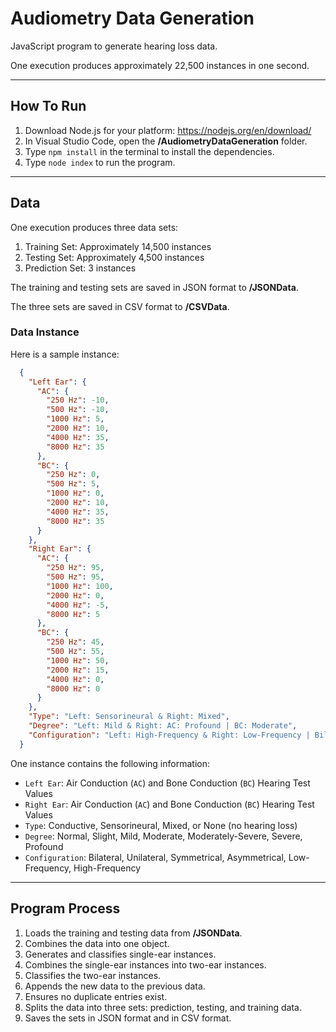 # Audiometry Data Generation
JavaScript program to generate hearing loss data.

One execution produces approximately 22,500 instances in one second.

---

## How To Run

1. Download Node.js for your platform: https://nodejs.org/en/download/
2. In Visual Studio Code, open the **/AudiometryDataGeneration** folder.
3. Type `npm install` in the terminal to install the dependencies.
4. Type `node index` to run the program.

---

## Data
One execution produces three data sets:
1. Training Set: Approximately 14,500 instances
2. Testing Set: Approximately 4,500 instances
3. Prediction Set: 3 instances

The training and testing sets are saved in JSON format to **/JSONData**.

The three sets are saved in CSV format to **/CSVData**.


### Data Instance

Here is a sample instance:
```json
  {
    "Left Ear": {
      "AC": {
        "250 Hz": -10,
        "500 Hz": -10,
        "1000 Hz": 5,
        "2000 Hz": 10,
        "4000 Hz": 35,
        "8000 Hz": 35
      },
      "BC": {
        "250 Hz": 0,
        "500 Hz": 5,
        "1000 Hz": 0,
        "2000 Hz": 10,
        "4000 Hz": 35,
        "8000 Hz": 35
      }
    },
    "Right Ear": {
      "AC": {
        "250 Hz": 95,
        "500 Hz": 95,
        "1000 Hz": 100,
        "2000 Hz": 0,
        "4000 Hz": -5,
        "8000 Hz": 5
      },
      "BC": {
        "250 Hz": 45,
        "500 Hz": 55,
        "1000 Hz": 50,
        "2000 Hz": 15,
        "4000 Hz": 0,
        "8000 Hz": 0
      }
    },
    "Type": "Left: Sensorineural & Right: Mixed",
    "Degree": "Left: Mild & Right: AC: Profound | BC: Moderate",
    "Configuration": "Left: High-Frequency & Right: Low-Frequency | Bilateral | Asymmetrical"
  }
```

One instance contains the following information:
- `Left Ear`: Air Conduction (`AC`) and Bone Conduction (`BC`) Hearing Test Values
- `Right Ear`: Air Conduction (`AC`) and Bone Conduction (`BC`) Hearing Test Values
- `Type`: Conductive, Sensorineural, Mixed, or None (no hearing loss)
- `Degree`: Normal, Slight, Mild, Moderate, Moderately-Severe, Severe, Profound
- `Configuration`: Bilateral, Unilateral, Symmetrical, Asymmetrical, Low-Frequency, High-Frequency

---

## Program Process
1. Loads the training and testing data from **/JSONData**.
2. Combines the data into one object.
3. Generates and classifies single-ear instances.
4. Combines the single-ear instances into two-ear instances.
5. Classifies the two-ear instances.
6. Appends the new data to the previous data.
7. Ensures no duplicate entries exist.
8. Splits the data into three sets: prediction, testing, and training data.
9. Saves the sets in JSON format and in CSV format.
